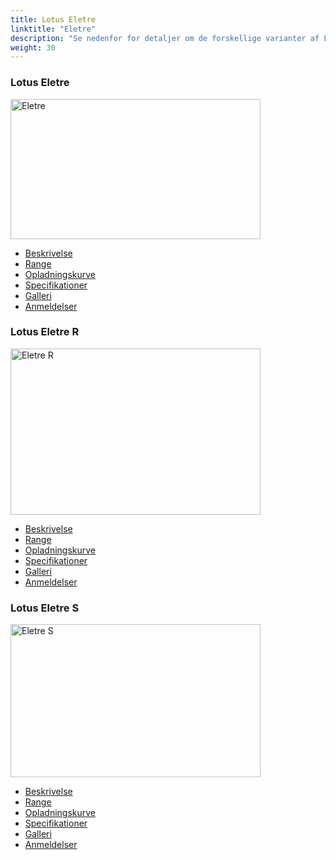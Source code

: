 ```yaml
---
title: Lotus Eletre
linktitle: "Eletre"
description: "Se nedenfor for detaljer om de forskellige varianter af Lotus Eletre"
weight: 30
---
```

<!-- markdownlint-disable MD033 -->
<!-- markdownlint-disable MD010 -->
<div class="container p-3 mb-4 bg-body-tertiary rounded border">
<h3>Lotus Eletre</h3>
	<div class="row">
		<div class="col col-12 col-md-6">
			<a href="eletre/"><img src="https://media.evkx.net/multimedia/models/lotus/eletre/eletre/main_1_xst.jpg" class="img-fluid" width="400px" height="224px" alt="Eletre" ></a>
		</div>
		<div class="col col-12 col-md-6">
			<ul class="list-group list-group-flush">
				<li class="list-group-item list-group-item-action"><a href="eletre/" class="text-decoration-none text-black"><i class="bi-car-front"></i> Beskrivelse</a></li>
				<li class="list-group-item list-group-item-action"><a href="eletre/rangeandconsumption/" class="text-decoration-none text-black" ><i class="bi-file-earmark-bar-graph"></i> Range</a></li>
				<li class="list-group-item list-group-item-action"><a href="eletre/chargingcurve/" class="text-decoration-none text-black" ><i class="bi-battery-charging"></i> Opladningskurve</a></li>
				<li class="list-group-item list-group-item-action"><a href="eletre/specifications/" class="text-decoration-none text-black" ><i class="bi-layout-text-sidebar-reverse"></i> Specifikationer</a></li>
				<li class="list-group-item list-group-item-action"><a href="eletre/gallery/" class="text-decoration-none text-black" ><i class="bi-images"></i> Galleri</a></li>
				<li class="list-group-item list-group-item-action"><a href="eletre/reviews/" class="text-decoration-none text-black" ><i class="bi-person-video2"></i> Anmeldelser</a></li>
			</ul>
		</div>
	</div>
</div>
<div class="container p-3 mb-4 bg-body-tertiary rounded border">
<h3>Lotus Eletre R</h3>
	<div class="row">
		<div class="col col-12 col-md-6">
			<a href="eletre_r/"><img src="https://media.evkx.net/multimedia/models/lotus/eletre/eletre_r/main_1_xst.jpg" class="img-fluid" width="400px" height="266px" alt="Eletre R" ></a>
		</div>
		<div class="col col-12 col-md-6">
			<ul class="list-group list-group-flush">
				<li class="list-group-item list-group-item-action"><a href="eletre_r/" class="text-decoration-none text-black"><i class="bi-car-front"></i> Beskrivelse</a></li>
				<li class="list-group-item list-group-item-action"><a href="eletre_r/rangeandconsumption/" class="text-decoration-none text-black" ><i class="bi-file-earmark-bar-graph"></i> Range</a></li>
				<li class="list-group-item list-group-item-action"><a href="eletre_r/chargingcurve/" class="text-decoration-none text-black" ><i class="bi-battery-charging"></i> Opladningskurve</a></li>
				<li class="list-group-item list-group-item-action"><a href="eletre_r/specifications/" class="text-decoration-none text-black" ><i class="bi-layout-text-sidebar-reverse"></i> Specifikationer</a></li>
				<li class="list-group-item list-group-item-action"><a href="eletre_r/gallery/" class="text-decoration-none text-black" ><i class="bi-images"></i> Galleri</a></li>
				<li class="list-group-item list-group-item-action"><a href="eletre_r/reviews/" class="text-decoration-none text-black" ><i class="bi-person-video2"></i> Anmeldelser</a></li>
			</ul>
		</div>
	</div>
</div>
<div class="container p-3 mb-4 bg-body-tertiary rounded border">
<h3>Lotus Eletre S</h3>
	<div class="row">
		<div class="col col-12 col-md-6">
			<a href="eletre_s/"><img src="https://media.evkx.net/multimedia/models/lotus/eletre/eletre_s/main_1_xst.jpg" class="img-fluid" width="400px" height="245px" alt="Eletre S" ></a>
		</div>
		<div class="col col-12 col-md-6">
			<ul class="list-group list-group-flush">
				<li class="list-group-item list-group-item-action"><a href="eletre_s/" class="text-decoration-none text-black"><i class="bi-car-front"></i> Beskrivelse</a></li>
				<li class="list-group-item list-group-item-action"><a href="eletre_s/rangeandconsumption/" class="text-decoration-none text-black" ><i class="bi-file-earmark-bar-graph"></i> Range</a></li>
				<li class="list-group-item list-group-item-action"><a href="eletre_s/chargingcurve/" class="text-decoration-none text-black" ><i class="bi-battery-charging"></i> Opladningskurve</a></li>
				<li class="list-group-item list-group-item-action"><a href="eletre_s/specifications/" class="text-decoration-none text-black" ><i class="bi-layout-text-sidebar-reverse"></i> Specifikationer</a></li>
				<li class="list-group-item list-group-item-action"><a href="eletre_s/gallery/" class="text-decoration-none text-black" ><i class="bi-images"></i> Galleri</a></li>
				<li class="list-group-item list-group-item-action"><a href="eletre_s/reviews/" class="text-decoration-none text-black" ><i class="bi-person-video2"></i> Anmeldelser</a></li>
			</ul>
		</div>
	</div>
</div>

